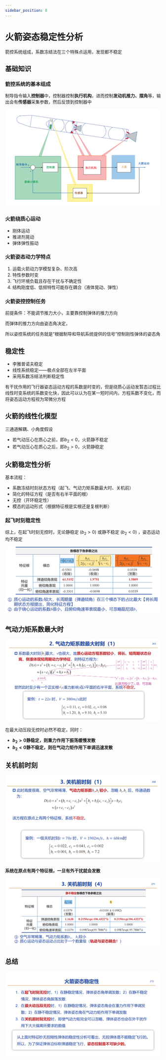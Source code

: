 ```yaml
---
sidebar_position: 8
---
```


# 火箭姿态稳定性分析

箭控系统组成，系数冻结法在三个特殊点运用，发现都不稳定

## 基础知识

### 箭控系统的基本组成

制导指令输入**控制器**中，控制器控制**执行机构**，进而控制**发动机推力、摆角**等，输出会有**传感器**采集参数，然后反馈到控制器中

<img src="./assets/image-20230615213730732.png" alt="image-20230615213730732" style="zoom:50%;" />

### 火箭绕质心运动

- 刚体运动
- 推进剂晃动
- 弹体弹性振动

### 火箭姿态动力学特点

1. 运载火箭动力学模型复杂、阶次高
2. 特性参数时变
3. 飞行环境负载且存在干扰与不确定性
4. 结构刚度低、低频特性可能存在耦合（液体晃动、弹性）

### 火箭姿控控制任务

前提条件：不能调节推力大小，主要靠控制弹体的推力方向

而弹体的推力方向由姿态角决定，

所以姿控系统的任务就是“根据制导和导航系统提供的信号”控制刚性弹体的姿态角

## 稳定性

- 李雅普诺夫稳定
- 线性系统稳定——极点全部在左半平面
- 采用系数冻结法判断稳定性

有干扰作用的飞行器姿态运动方程的系数是时变的，但是绕质心运动发暂态过程比线性时变系统的系数变化快，因此可以认为在某一短时间内，方程系数不变化，而将姿态运动方程视为常微分方程

## 火箭的线性化模型

三通道解耦、小角度假设

- 若气动压心在质心之前，即$b_2<0$，火箭静不稳定
- 若气动压心在质心之后，即$b_2>0$，火箭静稳定

## 火箭稳定性分析

基本流程：

- 系数冻结时刻状态方程（起飞、气动力矩系数最大时、关机前）
- 简化的特征方程（是否有右半平面的根）
- 无控（开环稳定性）
- 模态的运动形式（根据特征根是实根还是复根判断）

### 起飞时刻稳定性

综上，在起飞时刻无控时，无论静稳定 $\left(b_2>0\right)$ 或静不稳定 $\left(b_2<0\right)$ ，姿态运动均不稳定

<img src="./assets/image-20230615223224000.png" alt="image-20230615223224000" style="zoom:50%;" />

## 气动力矩系数最大时

<img src="./assets/image-20230615223317131.png" alt="image-20230615223317131" style="zoom:50%;" />

在最大动压段无控时必然不稳定，同时：

- **$b_2>0$静稳定，则重力作用下振荡缓慢发散**
- **$b_2<0$静不稳定，则在气动力矩作用下单调迅速发散**

## 关机前时刻

<img src="./assets/image-20230615223528674.png" alt="image-20230615223528674" style="zoom:50%;" />

**系统在原点有两个特征根，一旦有外干扰就会发散**

<img src="./assets/image-20230615223631098.png" alt="image-20230615223631098" style="zoom:50%;" />

## 总结

<img src="./assets/image-20230615223708182.png" alt="image-20230615223708182" style="zoom:50%;" />


